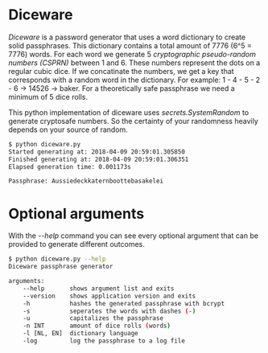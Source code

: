 # Diceware

_Diceware_ is a password generator that uses a word dictionary to create solid passphrases. This dictionary contains a total amount of 7776 (6^5 = 7776) words. For each word we generate 5 _cryptographic pseudo-random numbers (CSPRN)_ between 1 and 6. These numbers represent the dots on a regular cubic dice. If we concatinate the numbers, we get a key that corresponds with a random word in the dictionary. For example: 1 - 4 - 5 - 2 - 6 -> 14526 -> baker. For a theoretically safe passphrase we need a minimum of 5 dice rolls. 

This python implementation of diceware uses _secrets.SystemRandom_ to generate cryptosafe numbers. So the certainty of your randomness heavily depends on your source of random. 

```bash
$ python diceware.py
Started generating at: 2018-04-09 20:59:01.305850
Finished generating at: 2018-04-09 20:59:01.306351
Elapsed generation time: 0.001173s

Passphrase: Aussiedeckkaternboottebasakelei
```  

# Optional arguments

With the _--help_ command you can see every optional argument that can be provided to generate different outcomes.

```bash
$ python diceware.py --help
Diceware passphrase generator

arguments:
    --help       shows argument list and exits
    --version    shows application version and exits
    -h           hashes the generated passphrase with bcrypt
    -s           seperates the words with dashes (-)
    -u           capitalizes the passphrase
    -n INT       amount of dice rolls (words)
    -l [NL, EN]  dictionary language
    -log         log the passphrase to a log file
```
